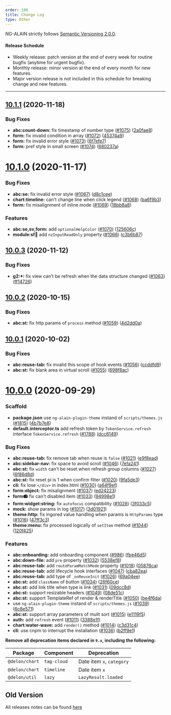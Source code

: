 ```yaml
---
order: 100
title: Change Log
type: Other
---
```


NG-ALAIN strictly follows [Semantic Versioning 2.0.0](http://semver.org/lang/zh-CN/).

#### Release Schedule

* Weekly release: patch version at the end of every week for routine bugfix (anytime for urgent bugfix).
* Monthly release: minor version at the end of every month for new features.
* Major version release is not included in this schedule for breaking change and new features.

---

## [10.1.1](https://github.com/ng-alain/delon/compare/10.1.0...10.1.1) (2020-11-18)

### Bug Fixes

* **abc:count-down:** fix timestamp of number type ([#1075](https://github.com/ng-alain/delon/issues/1075)) ([2a0fae8](https://github.com/ng-alain/delon/commit/2a0fae8169030902752fca0d1bf4d6a2647fd307))
* **form:** fix invalid condition in array ([#1072](https://github.com/ng-alain/delon/issues/1072)) ([45374a9](https://github.com/ng-alain/delon/commit/45374a96ede62f2b36e63c62e98026170406aa6c))
* **form:** fix invalid error style ([#1073](https://github.com/ng-alain/delon/issues/1073)) ([6f7efe7](https://github.com/ng-alain/delon/commit/6f7efe77d8402cffe4c1bc54cf760859f25f8a9f))
* **form:** pref style in small screen ([#1074](https://github.com/ng-alain/delon/issues/1074)) ([680237a](https://github.com/ng-alain/delon/commit/680237a43f993fa24785f77abad61f552661fd42))


# [10.1.0](https://github.com/ng-alain/delon/compare/10.0.3...10.1.0) (2020-11-17)

### Bug Fixes

* **abc:se:** fix invalid error style ([#1067](https://github.com/ng-alain/delon/issues/1067)) ([d8c1cee](https://github.com/ng-alain/delon/commit/d8c1cee92d6505cde2f7e97c08ee7e194723d249))
* **chart:timeline:** can't change line when click legend ([#1068](https://github.com/ng-alain/delon/issues/1068)) ([ba6f9b3](https://github.com/ng-alain/delon/commit/ba6f9b37cba0eb9836467431ed9d8b85166062a0))
* **form:** fix misalignment of inline mode ([#1069](https://github.com/ng-alain/delon/issues/1069)) ([18bb8a8](https://github.com/ng-alain/delon/commit/18bb8a8488facda4757e7ffcfa3022c9b4a4cd61))

### Features

* **abc:se,sv,form:** add `optionalHelpColor` ([#1070](https://github.com/ng-alain/delon/issues/1070)) ([125606c](https://github.com/ng-alain/delon/commit/125606cff431203de7f5f640cb4479ad1a6cc19e))
* **module:sf:date:** add `nzInputReadOnly` property ([#1066](https://github.com/ng-alain/delon/issues/1066)) ([c3b6b87](https://github.com/ng-alain/delon/commit/c3b6b878ec3cbc0f53e30fa1db3cf98b47733259))

## [10.0.3](https://github.com/ng-alain/delon/compare/10.0.2...10.0.3) (2020-11-12)

### Bug Fixes

* **g2:*:** fix view can't be refresh when the data structure changed ([#1063](https://github.com/ng-alain/delon/issues/1063)) ([ff14726](https://github.com/ng-alain/delon/commit/ff14726d3cd28345a079bb5bc38d309292148c99))


## [10.0.2](https://github.com/ng-alain/delon/compare/10.0.1...10.0.2) (2020-10-15)

### Bug Fixes

* **abc:st:** fix http params of `process` method ([#1059](https://github.com/ng-alain/delon/issues/1059)) ([4d2dd0a](https://github.com/ng-alain/delon/commit/4d2dd0aadade43857e875562b26e7052ce54f1ba))


## [10.0.1](https://github.com/ng-alain/delon/compare/10.0.0...10.0.1) (2020-10-02)

### Bug Fixes

* **abc:reuse-tab:** fix invalid this scope of hook events ([#1056](https://github.com/ng-alain/delon/issues/1056)) ([ccddfd9](https://github.com/ng-alain/delon/commit/ccddfd973794d93cb48dd37d8e28e39b121ec822))
* **abc:st:** fix blank area in virtual scroll ([#1055](https://github.com/ng-alain/delon/issues/1055)) ([698f8ac](https://github.com/ng-alain/delon/commit/698f8acf05d994a3555fc575c3178c5c1ed26dba))


# [10.0.0](https://github.com/ng-alain/delon/compare/9.5.5...10.0.0) (2020-09-29)

### Scaffold

* **package.json** use `ng-alain-plugin-theme` instand of `scripts/themes.js` ([#1815](https://github.com/ng-alain/ng-alain/pull/1815)) ([4b7b7e8](https://github.com/ng-alain/ng-alain/commit/4b7b7e87ea610e261c5e827c5fe47b3fedb58a39))
* **default.interceptor.ts** add refresh token by `TokenService.refresh` interface `TokenService.refresh` ([#1788](https://github.com/ng-alain/ng-alain/pull/1788)) ([dcc6149](https://github.com/ng-alain/ng-alain/commit/dcc6149813d2670e42f865415ce03df290251915))

### Bug Fixes

* **abc:reuse-tab:** fix remove tab when reuse is `false` ([#1021](https://github.com/ng-alain/delon/issues/1021)) ([e9f8ead](https://github.com/ng-alain/delon/commit/e9f8eadc6ee085fbcdc37cce184ef948ad0a0897))
* **abc:sidebar-nav:** fix space to avoid scroll ([#1046](https://github.com/ng-alain/delon/issues/1046)) ([7efa241](https://github.com/ng-alain/delon/commit/7efa241b7cc907e7a1725179c202d839464e73bc))
* **abc:st:** fix `width` can't be reset when refresh group columns ([#1027](https://github.com/ng-alain/delon/issues/1027)) ([6f86d8d](https://github.com/ng-alain/delon/commit/6f86d8db8f267fb5e136170ddffb54b7c23fced4))
* **abc:st:** fix reset pi is 1 when confirm filter ([#1020](https://github.com/ng-alain/delon/issues/1020)) ([9fa5de3](https://github.com/ng-alain/delon/commit/9fa5de310a37a500ce0fe7890730d84a22fdc7a5))
* **cli:** fix lose `</div>` in index.html ([#1030](https://github.com/ng-alain/delon/issues/1030)) ([a64f9ef](https://github.com/ng-alain/delon/commit/a64f9efdf73f3a3fea46ae664dca742dba8af18a))
* **form:object:** fix misalignment ([#1037](https://github.com/ng-alain/delon/issues/1037)) ([ed24223](https://github.com/ng-alain/delon/commit/ed24223150a540e2e17bf4560125acf1628e71be))
* **form:radio:** fix can't disabled item ([#1033](https://github.com/ng-alain/delon/issues/1033)) ([94998e1](https://github.com/ng-alain/delon/commit/94998e192119c40fca7ec6405b2a0ac0f222161d))
* **form:widget:string:** fix `autofocus` compatibility ([#1028](https://github.com/ng-alain/delon/issues/1028)) ([3f033c5](https://github.com/ng-alain/delon/commit/3f033c5657d82bf7a5de20fe54ea43e74bb42027))
* **mock:** show params in log ([#1017](https://github.com/ng-alain/delon/issues/1017)) ([3d01921](https://github.com/ng-alain/delon/commit/3d019217aadfca9868f3bf500dbbfd205d7fcb26))
* **theme:http:** fix ingored value handling when params is `HttpParams` type ([#1016](https://github.com/ng-alain/delon/issues/1016)) ([47ff3c3](https://github.com/ng-alain/delon/commit/47ff3c3e0b88a0312d4948e928931037d02addf8))
* **theme:menu:** fix processed logically of `setItem` method ([#1044](https://github.com/ng-alain/delon/issues/1044)) ([120f425](https://github.com/ng-alain/delon/commit/120f425b2e58869a307862950bbe23a687eaeb42))

### Features

* **abc:onboarding:** add onboarding component ([#986](https://github.com/ng-alain/delon/issues/986)) ([fbe46d5](https://github.com/ng-alain/delon/commit/fbe46d5e811b0b4ee9815369e4e6044256a3b40d))
* **abc:down-file:** add `pre` property ([#1032](https://github.com/ng-alain/delon/issues/1032)) ([5538ef8](https://github.com/ng-alain/delon/commit/5538ef8b34e74fe897fdd39272edbb002dbdfb5b))
* **abc:reuse-tab:** add `routeParamMatchMode` property ([#1018](https://github.com/ng-alain/delon/issues/1018)) ([05876ca](https://github.com/ng-alain/delon/commit/05876caa2c64ee5f5f4159e7f8aa68ba5fe50298))
* **abc:reuse-tab:** add lifecycle hook interfaces ([#1047](https://github.com/ng-alain/delon/issues/1047)) ([cba82ea](https://github.com/ng-alain/delon/commit/cba82eae078a5e2d419ea12f8350d76ac76dac06))
* **abc:reuse-tab:** add type of `_onReuseInit` ([#1026](https://github.com/ng-alain/delon/issues/1026)) ([69a04ee](https://github.com/ng-alain/delon/commit/69a04ee16c77ffd42475c25a0db0cc0036c13676))
* **abc:st:** add `className` of button ([#1034](https://github.com/ng-alain/delon/issues/1034)) ([26f60ce](https://github.com/ng-alain/delon/commit/26f60cec7e2a53f5d91c1c6c0a8428567fc39781))
* **abc:st:** add link title when type is link ([#1031](https://github.com/ng-alain/delon/issues/1031)) ([09dcc8d](https://github.com/ng-alain/delon/commit/09dcc8dc5994e1fbdea4b68395a25b00f12cde7e))
* **abc:st:** support resizable headers ([#1049](https://github.com/ng-alain/delon/issues/1049)) ([08de51c](https://github.com/ng-alain/delon/commit/08de51ce6efadd51d9e917a3e039f66bf4bc9c9f))
* **abc:st:** support TemplateRef of render & renderTitle ([#1050](https://github.com/ng-alain/delon/issues/1050)) ([be4f6da](https://github.com/ng-alain/delon/commit/be4f6dab85ccaa06ac9522a64842ef5bdba8f548))
* use `ng-alain-plugin-theme` instand of `scripts/themes.js` ([#1039](https://github.com/ng-alain/delon/issues/1039)) ([6c8e571](https://github.com/ng-alain/delon/commit/6c8e5710259ae13e06f00fef1c99a87773f988aa))
* **abc:st:** support array parameters of mulit sort ([#1015](https://github.com/ng-alain/delon/issues/1015)) ([e1119f5](https://github.com/ng-alain/delon/commit/e1119f5c98e883f8544e9e181464495095f34c14))
* **auth:** add `refresh` event ([#1011](https://github.com/ng-alain/delon/issues/1011)) ([3388e1f](https://github.com/ng-alain/delon/commit/3388e1fb071b99e02f87168ad8223101fe7f9c4d))
* **chart:water-wave:** add `render()` method ([#1014](https://github.com/ng-alain/delon/issues/1014)) ([c3d31c4](https://github.com/ng-alain/delon/commit/c3d31c4a1b6f116e88bb849c88999fccd8ee7f69))
* **cli:** use cnpm to interrupt the installation ([#1036](https://github.com/ng-alain/delon/issues/1036)) ([b2ff9e1](https://github.com/ng-alain/delon/commit/b2ff9e186d570590cd5d1fe79be545b4c2b142d3))

**Remove all deprecation items declared in `9.x`, including the following:**

| Package | Component | Deprecation |
|---|----|-----|
| `@delon/chart` | `tag-cloud` | Date item `x`, `category` |
| `@delon/chart` | `timeline` | Date item `x` |
| `@delon/util` | `lazy` | `LazyResult.loaded` |

## Old Version

All releases notes can be found [here](https://github.com/ng-alain/ng-alain/releases)
